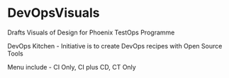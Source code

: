 # DevOpsVisuals
Drafts Visuals of Design for Phoenix TestOps Programme

DevOps Kitchen - Initiative is to create DevOps recipes with Open Source Tools

Menu include - CI Only, CI plus CD, CT Only
